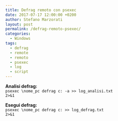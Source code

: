 ```yaml
---
title: Defrag remoto con psexec
date: 2017-07-17 12:00:00 +0200
author: Stefano Marzorati
layout: post
permalink: /defrag-remoto-psexec/
categories:
  - Windows
tags:
  - defrag
  - remote
  - remoto
  - psexec
  - log
  - script
---
```

**Analisi defrag:**   
<code>psexec \\nome_pc defrag c: -a >> log_analisi.txt 2>&1</code>   

**Esegui defrag:**   
<code>psexec \\nome_pc defrag c: >> log_defrag.txt 2>&1</code>   
